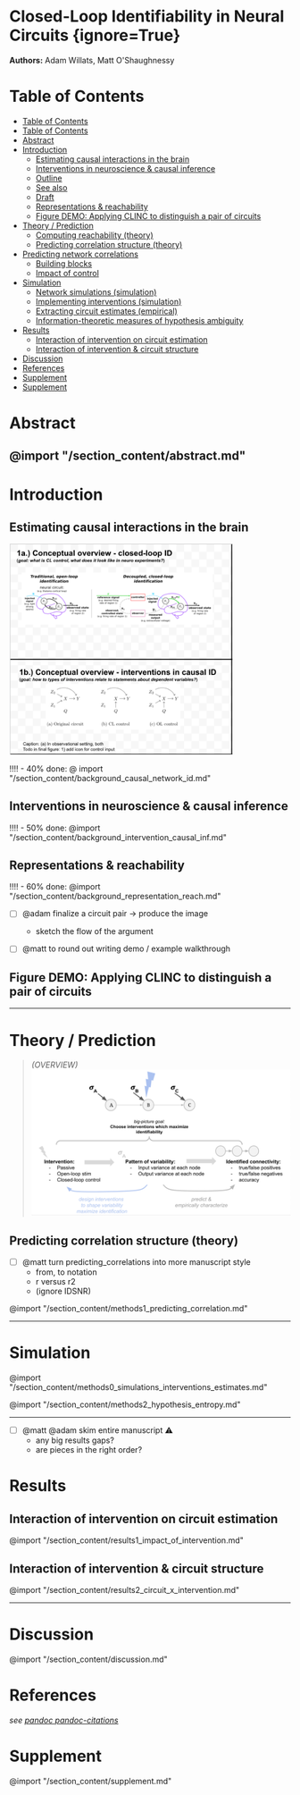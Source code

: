 # Closed-Loop Identifiability in Neural Circuits {ignore=True}
**Authors:** Adam Willats, Matt O'Shaughnessy
<!-- see also _meta folder, consider formatting as "YAML front matter" for pandoc -->

# Table of Contents 



<!-- @import "[TOC]" {cmd="toc" depthFrom=1 depthTo=2 orderedList=false} -->
<!-- code_chunk_output -->
- [Table of Contents](#table-of-contents)
- [Table of Contents](#table-of-contents)
- [Abstract](#abstract)
- [Introduction](#introduction)
  - [Estimating causal interactions in the brain](#estimating-causal-interactions-in-the-brain)
  - [Interventions in neuroscience & causal inference](#interventions-in-neuroscience-causal-inference)
  - [Outline](#outline)
  - [See also](#see-also)
  - [Draft](#draft)
  - [Representations & reachability](#representations-reachability)
  - [Figure DEMO: Applying CLINC to distinguish a pair of circuits](#figure-demo-applying-clinc-to-distinguish-a-pair-of-circuits)
- [Theory / Prediction](#theory-prediction)
  - [Computing reachability (theory)](#computing-reachability-theory)
  - [Predicting correlation structure (theory)](#predicting-correlation-structure-theory)
- [Predicting network correlations](#predicting-network-correlations)
  - [Building blocks](#building-blocks)
  - [Impact of control](#impact-of-control)
- [Simulation](#simulation)
  - [Network simulations (simulation)](#network-simulations-simulation)
  - [Implementing interventions (simulation)](#implementing-interventions-simulation)
  - [Extracting circuit estimates (empirical)](#extracting-circuit-estimates-empirical)
  - [Information-theoretic measures of hypothesis ambiguity](#information-theoretic-measures-of-hypothesis-ambiguity)
- [Results](#results)
  - [Interaction of intervention on circuit estimation](#interaction-of-intervention-on-circuit-estimation)
  - [Interaction of intervention & circuit structure](#interaction-of-intervention-circuit-structure)
- [Discussion](#discussion)
- [References](#references)
- [Supplement](#supplement)
- [Supplement](#supplement)
<!-- /code_chunk_output -->


# Abstract
@import "/section_content/abstract.md"
----
# Introduction

## Estimating causal interactions in the brain
<img src="/figures/core_figure_sketches/figure1_sketch.png" width="400"/>

!!!! - 40% done:
@ import "/section_content/background_causal_network_id.md"

## Interventions in neuroscience & causal inference
!!!! - 50% done:
@import "/section_content/background_intervention_causal_inf.md"

## Representations & reachability
!!!! - 60% done:
@import "/section_content/background_representation_reach.md"

- [ ] @adam finalize a circuit pair -> produce the image
  - sketch the flow of the argument
- [ ] @matt to round out writing demo / example walkthrough


## Figure DEMO: Applying CLINC to distinguish a pair of circuits
<!-- @ import "section_content/background_id_demo.md" -->

----
# Theory / Prediction 
>*(OVERVIEW)*
![](/figures/misc_figure_sketches/intervention_identifiability_concept.png)
<!-- ![](/figures/misc_figure_sketches/intervention_identifiability_concept.png) -->
<!-- ## Computing reachability (theory) -->
## Predicting correlation structure (theory)

- [ ] @matt turn predicting_correlations into more manuscript style
  - from, to notation 
  - r versus r2
  - (ignore IDSNR)
  
  
@import "/section_content/methods1_predicting_correlation.md"

----
# Simulation

<!-- ## Network simulations (simulation)
## Implementing interventions (simulation)
## Extracting circuit estimates (empirical) -->
@import "/section_content/methods0_simulations_interventions_estimates.md"


<!-- ## Information-theoretic measures of hypothesis ambiguity -->
@import "/section_content/methods2_hypothesis_entropy.md"


----
- [ ] @matt @adam skim entire manuscript :warning:
  - any big results gaps?
  - are pieces in the right order?
  
# Results
<!-- ## Characterizing circuit-pair ambiguity through reachability properties -->
<!-- ## Impact of node, network parameters on estimation performance -->

## Interaction of intervention on circuit estimation
<!-- ## Impact of intervention on estimation performance -->
@import "/section_content/results1_impact_of_intervention.md"

## Interaction of intervention & circuit structure
@import "/section_content/results2_circuit_x_intervention.md"

----

# Discussion
@import "/section_content/discussion.md"
# References
*see [pandoc pandoc-citations](https://github.com/shd101wyy/markdown-preview-enhanced/blob/master/docs/pandoc-bibliographies-and-citations.md)*

# Supplement
@import "/section_content/supplement.md"
